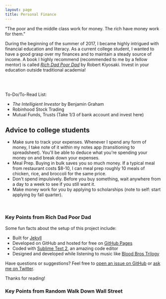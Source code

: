 ```yaml
---
layout: page
title: Personal Finance
---
```


<p class="message">
"The poor and the middle class work for money. The rich have money work for them." 
</p>

During the beginning of the summer of 2017, I became highly intrigued with financial education and literacy. As a current college student, I wanted to have a good grasp over my finances and to maintain a steady source of income. A book I highly recommend (recommended to me by a fellow mentor) is called [*Rich Dad Poor Dad*](http://www.lequydonhanoi.edu.vn/upload_images/S%C3%A1ch%20ngo%E1%BA%A1i%20ng%E1%BB%AF/Rich%20Dad%20Poor%20Dad.pdf) by Robert Kiyosaki. Invest in your education outside traditional academia!

  <br> <br>

To-Do/To-Read List:

* *The Intelligient Investor* by Benjamin Graham
* Robinhood Stock Trading 
* Mutual Funds, Trusts (Take 1/3 of bank account and invest here) 
  
## Advice to college students
* Make sure to track your expenses. Whenever I spend any form of money, I take note of it within my notes app (transitioning to spreadsheet). You'll be able to deduce what you're spending your money on and break down your expenses. 
* Meal Prep. Buying in bulk saves you so much money. If a typical meal from restaurant costs $8-10, I can meal prep roughly 10 meals of chicken, rice, and broccoli for the same price. 
* Don't spend impulsively. Before you buy something, wait anywhere from a day to a week to see if you still want it. 
* Make money work for you by applying to scholarships (note to self: start applying by fall quarter).
<br> 

### Key Points from Rich Dad Poor Dad 

Some fun facts about the setup of this project include:

* Built for [Jekyll](http://jekyllrb.com)
* Developed on GitHub and hosted for free on [GitHub Pages](https://pages.github.com)
* Coded with [Sublime Text 2](http://sublimetext.com), an amazing code editor
* Designed and developed while listening to music like [Blood Bros Trilogy](https://soundcloud.com/maddecent/sets/blood-bros-series)

Have questions or suggestions? Feel free to [open an issue on GitHub](https://github.com/poole/issues/new) or [ask me on Twitter](https://twitter.com/mdo).

Thanks for reading!

### Key Points from Random Walk Down Wall Street 
